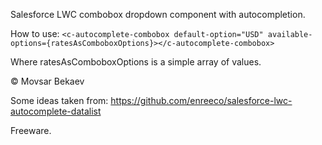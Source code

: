 Salesforce LWC combobox dropdown component with autocompletion.

How to use: `<c-autocomplete-combobox default-option="USD" available-options={ratesAsComboboxOptions}></c-autocomplete-combobox>`
 
Where ratesAsComboboxOptions is a simple array of values.

&copy; Movsar Bekaev

Some ideas taken from: https://github.com/enreeco/salesforce-lwc-autocomplete-datalist

Freeware.
